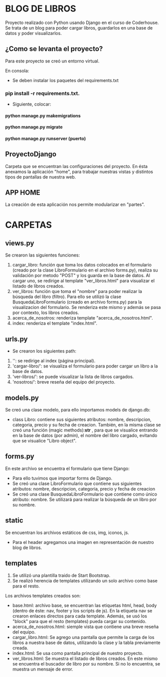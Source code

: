 # BLOG DE LIBROS

Proyecto realizado con Python usando Django en el curso de Coderhouse.
Se trata de un blog para poder cargar libros, guardarlos en una base de datos y poder visualizarlos.

## ¿Como se levanta el proyecto?

Para este proyecto se creó un entorno virtual. 

En consola:
- Se deben instalar los paquetes del requirements.txt
### pip install -r requirements.txt.
- Siguiente, colocar:
#### python manage.py makemigrations 
#### python manage.py migrate 
#### python manage.py runserver (puerto)

## ProyectoDjango
 
Carpeta que se encuentran las configuraciones del proyecto. En ésta anexamos la aplicación "home", para trabajar nuestras vistas y distintos tipos de pantallas de nuestra web.

## APP HOME

La creación de esta aplicación nos permite modularizar en "partes".

# CARPETAS

## views.py

Se crearon las siguientes funciones:

1. cargar_libro: función que toma los datos colocados en el formulario (creado por la clase LibroFormulario en el archivo forms.py), realiza su validación por metodo "POST" y los guarda en la base de datos. Al cargar uno, se redirige al template "ver_libros.html" para visualizar el listado de libros creados.
2. ver_libros: función que toma el "nombre" para poder realizar la búsqueda del libro (filtro). Para ello se utilizó la clase BusquedaLibroFormulario (creado en archivo forms.py) para la visualizacion del formulario. Se renderiza este mismo y además se pasa por contexto, los libros creados.
3. acerca_de_nosotros: renderiza template "acerca_de_nosotros.html".
4. index: renderiza el template "index.html".

## urls.py

- Se crearon los siguientes path:

1. '': se redirige al index (página principal).
2. 'cargar-libro/': se visualiza el formulario para poder cargar un libro a la base de datos.
3. 'ver-libros/': se puede visualizar la lista de libros cargados.
4. 'nosotros/': breve reseña del equipo del proyecto.

## models.py

Se creó una clase modelo, para ello importamos models de django.db:

- class Libro: contiene sus siguientes atributos: nombre, descripcion, categoria, precio y su fecha de creacion. 
También, en la misma clase se creó una función (magic methods):__str__ , para que se visualice entrando en la base de datos (por admin), el nombre del libro cargado, evitando que se visualice "Libro object".

## forms.py 

En este archivo se encuentra el formulario que tiene Django:

- Para ello tuvimos que importar forms de Django.
- Se creó una clase LibroFormulario que contiene sus siguientes atributos:
nombre, descripcion, categoria, precio y fecha de creacion
- Se creó una clase BusquedaLibroFormulario que contiene como único atributo: nombre. Se utilizará para realizar la búsqueda de un libro por su nombre. 

## static

Se encuentran los archivos estáticos de css, img, iconos, js.
- Para el header agregamos una imagen en representación de nuestro blog de libros.

## templates

1. Se utilizó una plantilla traido de Start Bootstrap.
2. Se realizó herencia de templates utilizando un solo archivo como base para el resto.

Los archivos templates creados son:

- base.html: archivo base, se encuentran las etiquetas html, head, body (dentro de éste: nav, footer y los scripts de js). En la etiqueta nav se crearon enlaces directos para cada template. Además, se usó los "block" para que el resto (templates) pueda cargar su contenido. 
- acerca_de_nosotros.html: siemple vista que contiene una breve reseña del equipo.
- cargar_libro.html: Se agrego una pantalla que permite la carga de los libros a nuestra base de datos, utilizando la clase y la tabla previamente creada.
- index.html: Se usa como pantalla principal de nuestro proyecto.
- ver_libros.html: Se muestra el listado de libros creados. En este mismo se encuentra el buscador de libro por su nombre. Si no lo encuentra, se muestra un mensaje de error. 
